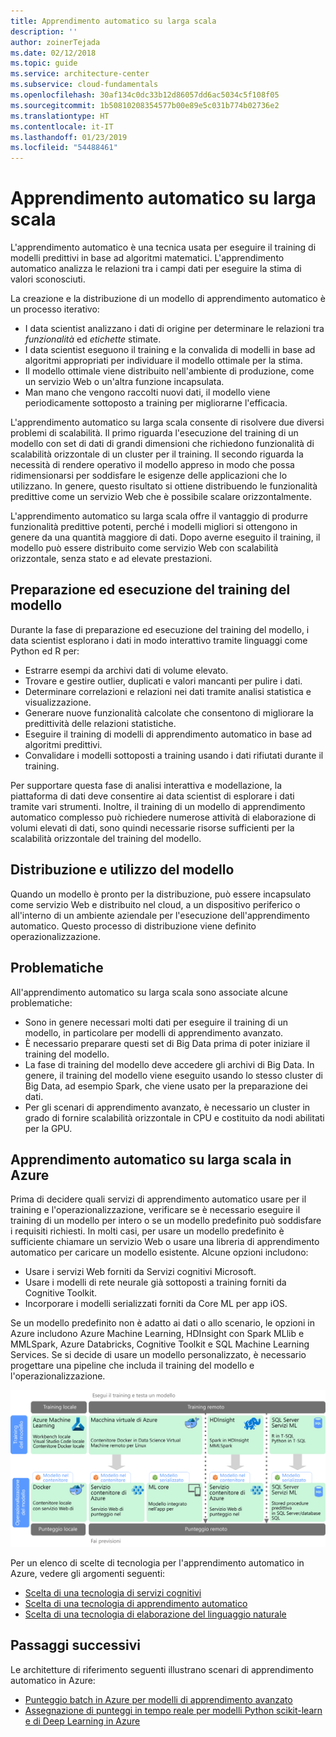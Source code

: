 ```yaml
---
title: Apprendimento automatico su larga scala
description: ''
author: zoinerTejada
ms.date: 02/12/2018
ms.topic: guide
ms.service: architecture-center
ms.subservice: cloud-fundamentals
ms.openlocfilehash: 30af134c0dc33b12d86057dd6ac5034c5f108f05
ms.sourcegitcommit: 1b50810208354577b00e89e5c031b774b02736e2
ms.translationtype: HT
ms.contentlocale: it-IT
ms.lasthandoff: 01/23/2019
ms.locfileid: "54488461"
---
```

# <a name="machine-learning-at-scale"></a>Apprendimento automatico su larga scala

L'apprendimento automatico è una tecnica usata per eseguire il training di modelli predittivi in base ad algoritmi matematici. L'apprendimento automatico analizza le relazioni tra i campi dati per eseguire la stima di valori sconosciuti.

La creazione e la distribuzione di un modello di apprendimento automatico è un processo iterativo:

- I data scientist analizzano i dati di origine per determinare le relazioni tra *funzionalità* ed *etichette* stimate.
- I data scientist eseguono il training e la convalida di modelli in base ad algoritmi appropriati per individuare il modello ottimale per la stima.
- Il modello ottimale viene distribuito nell'ambiente di produzione, come un servizio Web o un'altra funzione incapsulata.
- Man mano che vengono raccolti nuovi dati, il modello viene periodicamente sottoposto a training per migliorarne l'efficacia.

L'apprendimento automatico su larga scala consente di risolvere due diversi problemi di scalabilità. Il primo riguarda l'esecuzione del training di un modello con set di dati di grandi dimensioni che richiedono funzionalità di scalabilità orizzontale di un cluster per il training. Il secondo riguarda la necessità di rendere operativo il modello appreso in modo che possa ridimensionarsi per soddisfare le esigenze delle applicazioni che lo utilizzano. In genere, questo risultato si ottiene distribuendo le funzionalità predittive come un servizio Web che è possibile scalare orizzontalmente.

L'apprendimento automatico su larga scala offre il vantaggio di produrre funzionalità predittive potenti, perché i modelli migliori si ottengono in genere da una quantità maggiore di dati. Dopo averne eseguito il training, il modello può essere distribuito come servizio Web con scalabilità orizzontale, senza stato e ad elevate prestazioni.

## <a name="model-preparation-and-training"></a>Preparazione ed esecuzione del training del modello

Durante la fase di preparazione ed esecuzione del training del modello, i data scientist esplorano i dati in modo interattivo tramite linguaggi come Python ed R per:

- Estrarre esempi da archivi dati di volume elevato.
- Trovare e gestire outlier, duplicati e valori mancanti per pulire i dati.
- Determinare correlazioni e relazioni nei dati tramite analisi statistica e visualizzazione.
- Generare nuove funzionalità calcolate che consentono di migliorare la predittività delle relazioni statistiche.
- Eseguire il training di modelli di apprendimento automatico in base ad algoritmi predittivi.
- Convalidare i modelli sottoposti a training usando i dati rifiutati durante il training.

Per supportare questa fase di analisi interattiva e modellazione, la piattaforma di dati deve consentire ai data scientist di esplorare i dati tramite vari strumenti. Inoltre, il training di un modello di apprendimento automatico complesso può richiedere numerose attività di elaborazione di volumi elevati di dati, sono quindi necessarie risorse sufficienti per la scalabilità orizzontale del training del modello.

## <a name="model-deployment-and-consumption"></a>Distribuzione e utilizzo del modello

Quando un modello è pronto per la distribuzione, può essere incapsulato come servizio Web e distribuito nel cloud, a un dispositivo periferico o all'interno di un ambiente aziendale per l'esecuzione dell'apprendimento automatico. Questo processo di distribuzione viene definito operazionalizzazione.

## <a name="challenges"></a>Problematiche

All'apprendimento automatico su larga scala sono associate alcune problematiche:

- Sono in genere necessari molti dati per eseguire il training di un modello, in particolare per modelli di apprendimento avanzato.
- È necessario preparare questi set di Big Data prima di poter iniziare il training del modello.
- La fase di training del modello deve accedere gli archivi di Big Data. In genere, il training del modello viene eseguito usando lo stesso cluster di Big Data, ad esempio Spark, che viene usato per la preparazione dei dati.
- Per gli scenari di apprendimento avanzato, è necessario un cluster in grado di fornire scalabilità orizzontale in CPU e costituito da nodi abilitati per la GPU.

## <a name="machine-learning-at-scale-in-azure"></a>Apprendimento automatico su larga scala in Azure

Prima di decidere quali servizi di apprendimento automatico usare per il training e l'operazionalizzazione, verificare se è necessario eseguire il training di un modello per intero o se un modello predefinito può soddisfare i requisiti richiesti. In molti casi, per usare un modello predefinito è sufficiente chiamare un servizio Web o usare una libreria di apprendimento automatico per caricare un modello esistente. Alcune opzioni includono:

- Usare i servizi Web forniti da Servizi cognitivi Microsoft.
- Usare i modelli di rete neurale già sottoposti a training forniti da Cognitive Toolkit.
- Incorporare i modelli serializzati forniti da Core ML per app iOS.

Se un modello predefinito non è adatto ai dati o allo scenario, le opzioni in Azure includono Azure Machine Learning, HDInsight con Spark MLlib e MMLSpark, Azure Databricks, Cognitive Toolkit e SQL Machine Learning Services. Se si decide di usare un modello personalizzato, è necessario progettare una pipeline che includa il training del modello e l'operazionalizzazione.

![Opzioni di modelli in Azure](./images/machine-learning-model-training-and-deployment.png)

Per un elenco di scelte di tecnologia per l'apprendimento automatico in Azure, vedere gli argomenti seguenti:

- [Scelta di una tecnologia di servizi cognitivi](../technology-choices/cognitive-services.md)
- [Scelta di una tecnologia di apprendimento automatico](../technology-choices/data-science-and-machine-learning.md)
- [Scelta di una tecnologia di elaborazione del linguaggio naturale](../technology-choices/natural-language-processing.md)

## <a name="next-steps"></a>Passaggi successivi

Le architetture di riferimento seguenti illustrano scenari di apprendimento automatico in Azure:

- [Punteggio batch in Azure per modelli di apprendimento avanzato](../../reference-architectures/ai/batch-scoring-deep-learning.md)
- [Assegnazione di punteggi in tempo reale per modelli Python scikit-learn e di Deep Learning in Azure](../../reference-architectures/ai/realtime-scoring-python.md)